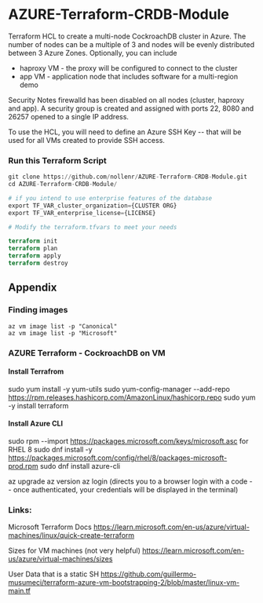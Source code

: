 # AZURE-Terraform-CRDB-Module

Terraform HCL to create a multi-node CockroachDB cluster in Azure.   The number of nodes can be a multiple of 3 and nodes will be evenly distributed between 3 Azure Zones.   Optionally, you can include
 - haproxy VM - the proxy will be configured to connect to the cluster
 - app VM - application node that includes software for a multi-region demo

Security Notes
firewalld has been disabled on all nodes (cluster, haproxy and app).    A security group is created and assigned with ports 22, 8080 and 26257 opened to a single IP address.  

To use the HCL, you will need to define an Azure SSH Key -- that will be used for all VMs created to provide SSH access.

### Run this Terraform Script
```terraform
git clone https://github.com/nollenr/AZURE-Terraform-CRDB-Module.git
cd AZURE-Terraform-CRDB-Module/

# if you intend to use enterprise features of the database 
export TF_VAR_cluster_organization={CLUSTER ORG}
export TF_VAR_enterprise_license={LICENSE}

# Modify the terraform.tfvars to meet your needs

terraform init
terraform plan
terraform apply
terraform destroy
```



## Appendix 
### Finding images
```
az vm image list -p "Canonical"
az vm image list -p "Microsoft"
```
### AZURE Terraform - CockroachDB on VM

#### Install Terrafrom
sudo yum install -y yum-utils
sudo yum-config-manager --add-repo https://rpm.releases.hashicorp.com/AmazonLinux/hashicorp.repo
sudo yum -y install terraform

#### Install Azure CLI
sudo rpm --import https://packages.microsoft.com/keys/microsoft.asc
for RHEL 8
sudo dnf install -y https://packages.microsoft.com/config/rhel/8/packages-microsoft-prod.rpm
sudo dnf install azure-cli

az upgrade
az version
az login (directs you to a browser login with a code -- once authenticated, your credentials will be displayed in the terminal)

### Links:
Microsoft Terraform Docs
https://learn.microsoft.com/en-us/azure/virtual-machines/linux/quick-create-terraform

Sizes for VM machines (not very helpful)
https://learn.microsoft.com/en-us/azure/virtual-machines/sizes

User Data that is a static SH 
https://github.com/guillermo-musumeci/terraform-azure-vm-bootstrapping-2/blob/master/linux-vm-main.tf

